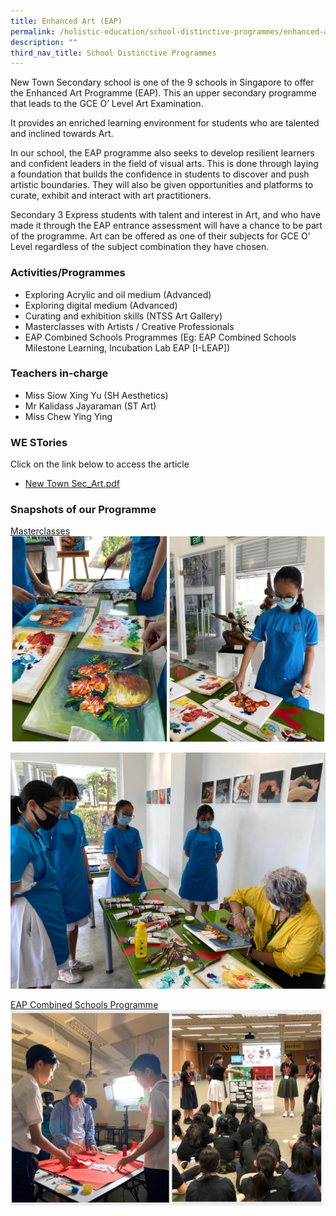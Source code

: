 ```yaml
---
title: Enhanced Art (EAP)
permalink: /holistic-education/school-distinctive-programmes/enhanced-art-eap/
description: ""
third_nav_title: School Distinctive Programmes
---
```

New Town Secondary school is one of the 9 schools in Singapore to offer the Enhanced Art Programme (EAP). This an upper secondary programme that leads to the GCE O’ Level Art Examination.

It provides an enriched learning environment for students who are talented and inclined towards Art.

In our school, the EAP programme also seeks to develop resilient learners and confident leaders in the field of visual arts. This is done through laying a foundation that builds the confidence in students to discover and push artistic boundaries. They will also be given opportunities and platforms to curate, exhibit and interact with art practitioners.

Secondary 3 Express students with talent and interest in Art, and who have made it through the EAP entrance assessment will have a chance to be part of the programme. Art can be offered as one of their subjects for GCE O’ Level regardless of the subject combination they have chosen.

### Activities/Programmes

* Exploring Acrylic and oil medium (Advanced)
* Exploring digital medium (Advanced)
* Curating and exhibition skills (NTSS Art Gallery)
* Masterclasses with Artists / Creative Professionals
* EAP Combined Schools Programmes (Eg: EAP Combined Schools Milestone Learning, Incubation Lab EAP [I-LEAP])


### Teachers in-charge

* Miss Siow Xing Yu (SH Aesthetics)
* Mr Kalidass Jayaraman (ST Art)
* Miss Chew Ying Ying

### WE STories

Click on the link below to access the article
* [New Town Sec_Art.pdf](/files/Pages%20from%20New%20Town%20Sec_Art.pdf)

### Snapshots of our Programme

<u>Masterclasses</u>
![](/images/AEP%201.png)

![](/images/AEP.jpg)

<u>EAP Combined Schools Programme</u>
![](/images/AEP%202.png)